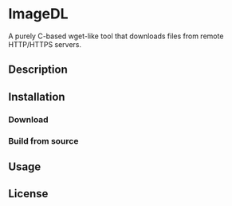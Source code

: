 # ImageDL
A purely C-based wget-like tool that downloads files from remote HTTP/HTTPS servers.
## Description

## Installation

### Download
### Build from source

## Usage

## License

